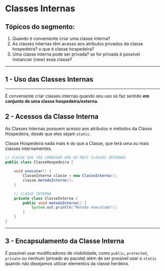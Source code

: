 # Classes Internas

## Tópicos do segmento:

1. Quando é conveniente criar uma classe interna?
2. As classes internas têm acesso aos atributos privados da classe hospedeira? o que é classe hospedeira?
3. Uma classe interna pode ser privada? se for privada é possível instanciar (new) essa classe?

***

## 1 - Uso das Classes Internas

***

É conveniente criar classes internas quando seu uso só faz sentido **em conjunto de uma classe hospedeira/externa**.

## 2 - Acessos da Classe Interna

As Classes Internas possuem acesso aos atributos e métodos da Classe Hospedeira, desde que eles sejam `static`.

Classe Hospedeira nada mais é do que a Classe, que terá uma ou mais classes internamentes.

~~~java
// CLASSE QUE IRÁ CARREGAR UMA OU MAIS CLASSES INTERNAS
public class ClasseHospedeira {
    
    void executar() {
        ClasseInterna classe = new ClasseInterna();
        classe.metodoInterno();
    }

    // CLASSE INTERNA
    private class ClasseInterna {
        public void metodoInterno() {
            System.out.println("Método executado");
        }
    }
}
~~~

***

## 3 - Encapsulamento da Classe Interna

É possível usar modificadores de visibilidade, como `public`, `protected`, `private` ou nenhum (privado ao pacote) além de ser possível usar o `static` quando não desejamos utilizar elementos da classe herdeira.
